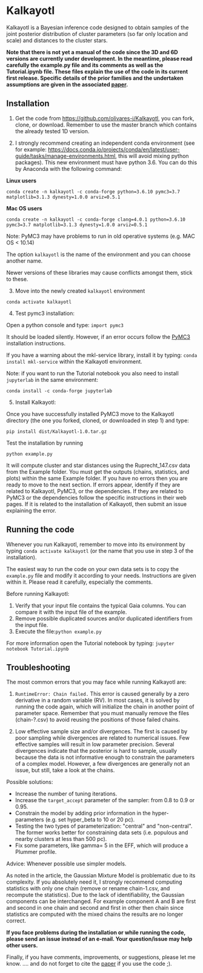 # Kalkayotl
Kalkayotl is a Bayesian inference code designed to obtain samples of the joint posterior distribution of cluster parameters (so far only location and scale) and distances to the cluster stars.

**Note that there is not yet a manual of the code since the 3D and 6D versions are currently under development. In the meantime, please read carefully the example.py file and its comments as well as the Tutorial.ipynb file. These files explain the use of the code in its current first release. Specific details of the prior families and the undertaken assumptions are given in the associated [paper](
http://arxiv.org/abs/2010.00272).**



## Installation

1. Get the code from https://github.com/olivares-j/Kalkayotl, you can fork, clone, or download. Remember to use the master branch which contains the already tested 1D version.


2. I strongly recommend creating an independent conda environment (see for example: https://docs.conda.io/projects/conda/en/latest/user-guide/tasks/manage-environments.html, this will avoid mixing python packages). This new environment must have python 3.6.
You can do this by Anaconda with the following command:

**Linux users**
```
conda create -n kalkayotl -c conda-forge python=3.6.10 pymc3=3.7 matplotlib=3.1.3 dynesty=1.0.0 arviz=0.5.1
```
**Mac OS users**
```
conda create -n kalkayotl -c conda-forge clang=4.0.1 python=3.6.10 pymc3=3.7 matplotlib=3.1.3 dynesty=1.0.0 arviz=0.5.1
```
Note: PyMC3 may have problems to run in old operative systems (e.g. MAC OS < 10.14)

The option `kalkayotl` is the name of the environment and you can choose another name.

Newer versions of these libraries may cause conflicts amongst them, stick to these.

3. Move into the newly created `kalkayotl` environment

```conda activate kalkayotl```


4. Test pymc3 installation:

Open a python console and type:
```import pymc3```

It should be loaded silently. However, if an error occurs follow the [PyMC3](https://docs.pymc.io/) installation instructions.

If you have a warning about the mkl-service library, install it by typing:
`conda install mkl-service`
within the Kalkayotl environment.

Note: if you want to run the Tutorial notebook you also need to install `jupyterlab` in the same environment:
```
conda install -c conda-forge jupyterlab
```

5. Install Kalkayotl:

Once you have successfully installed PyMC3 move to the Kalkayotl directory (the one you forked, cloned, or downloaded in step 1) and type:

```
pip install dist/Kalkayotl-1.0.tar.gz
```

Test the installation by running

```
python example.py
```

It will compute cluster and star distances using the Ruprecht_147.csv data from the Example folder. You must get the outputs (chains, statistics, and plots) within the same Example folder. If you have no errors then you are ready to move to the next section. If errors appear, identify if they are related to Kalkayotl, PyMC3, or the dependencies. If they are related to PyMC3 or the dependencies follow the specific instructions in their web pages. If it is related to the installation of Kalkayotl, then submit an issue explaining the error. 



## Running the code

Whenever you run Kalkayotl, remember to move into its environment by typing ``conda activate kalkayotl`` (or the name that you use in step 3 of the installation).

The easiest way to run the code on your own data sets is to copy the ``example.py`` file and modify it according to your needs. Instructions are given within it. Please read it carefully, especially the comments.

Before running Kalkayotl:

1. Verify that your input file contains the typical Gaia columns. You can compare it with the input file of the example. 
2. Remove possible duplicated sources and/or duplicated identifiers from the input file.
3. Execute the file:```python example.py```

For more information open the Tutorial notebook by typing:
`jupyter notebook Tutorial.ipynb`

## Troubleshooting

The most common errors that you may face while running Kalkayotl are:

1. ``RuntimeError: Chain failed.``
 This error is caused generally by a zero derivative in a random variable (RV). In most cases, it is solved by running the code again, which will initialize the chain in another point of parameter space. Remember that you must manually remove the files (chain-?.csv) to avoid reusing the positions of those failed chains.

2. Low effective sample size and/or divergences.
 The first is caused by poor sampling while divergences are related to numerical issues. Few effective samples will result in low parameter precision. Several divergences indicate that the posterior is hard to sample, usually because the data is not informative enough to constrain the parameters of a complex model. However, a few divergences are generally not an issue, but still, take a look at the chains.

 Possible solutions:
 * Increase the number of tuning iterations. 
 * Increase the ``target_accept`` parameter of the sampler: from 0.8 to 0.9 or 0.95. 
 * Constrain the model by adding prior information in the hyper-parameters (e.g. set hyper_beta to 10 or 20 pc).
 * Testing the two types of parameterization: "central" and "non-central". The former works better for constraining data sets (i.e. populous and nearby clusters at less than 500 pc).
 * Fix some parameters, like gamma= 5 in the EFF, which will produce a Plummer profile.

 Advice: Whenever possible use simpler models.

 As noted in the article, the Gaussian Mixture Model is problematic due to its complexity. If you absolutely need it, I strongly recommend computing statistics with only one chain (remove or rename chain-1.csv, and recompute the statistics). Due to the lack of identifiability, the Gaussian components can be interchanged. For example component A and B are first and second in one chain and second and first in other then chain since statistics are computed with the mixed chains the results are no longer correct.
 
**If you face problems during the installation or while running the code, please send an issue instead of an e-mail. Your question/issue may help other users.**

Finally, if you have comments, improvements, or suggestions, please let me know. .... and do not forget to cite the [paper](
http://arxiv.org/abs/2010.00272) if you use the code ;).


